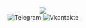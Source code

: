 <header>
  <div align="center">
    <img src="https://media3.giphy.com/media/v1.Y2lkPTc5MGI3NjExeHpmdHZiaGpyZGFpZ2FodnNhOHdmMHkyNXdjYWdmbXE1NG92cW52diZlcD12MV9pbnRlcm5hbF9naWZfYnlfaWQmY3Q9Zw/5QhSqF2OV6l8tjk8hj/giphy.gif">
  </div>

<div id="badges">
  <img src="https://img.shields.io/badge/Telegram-green?style=for-the-badge&logo=telegram&logoColor=white" alt="Telegram"/>
  <img src="https://img.shields.io/badge/Vkontakte-pink?style=for-the-badge&logo=vk&logoColor=white" alt="Vkontakte"/>
</div>
</header>
